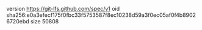 version https://git-lfs.github.com/spec/v1
oid sha256:e0a3efecf175f0fbc33f5753587f8ec10238d59a3f0ec05af0f4b89026720ebd
size 50808
